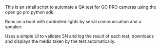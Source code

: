 This is an small script to automate a QA test for GO PRO cameras using the open go pro python sdk.

Runs on a boot with controlled lights by serial communication and a speaker.

Uses a simple UI to validate SN and log the result of each test, downloads and displays the media taken by the test automatically.
